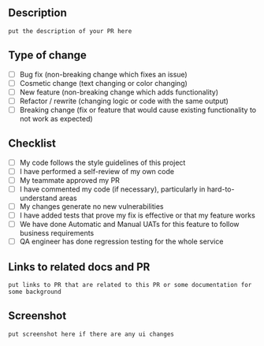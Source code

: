 <!-- Please include a summary/documentation/jira ticket of the change and which issue is fixed. Please also include relevant motivation and context. List any dependencies that are required for this change. -->

## Description

`put the description of your PR here`

## Type of change

- [ ] Bug fix (non-breaking change which fixes an issue)
- [ ] Cosmetic change (text changing or color changing)
- [ ] New feature (non-breaking change which adds functionality)
- [ ] Refactor / rewrite (changing logic or code with the same output)
- [ ] Breaking change (fix or feature that would cause existing functionality to not work as expected)

## Checklist

- [ ] My code follows the style guidelines of this project
- [ ] I have performed a self-review of my own code
- [ ] My teammate approved my PR
- [ ] I have commented my code (if necessary), particularly in hard-to-understand areas
- [ ] My changes generate no new vulnerabilities
- [ ] I have added tests that prove my fix is effective or that my feature works
- [ ] We have done Automatic and Manual UATs for this feature to follow business requirements
- [ ] QA engineer has done regression testing for the whole service

## Links to related docs and PR

`put links to PR that are related to this PR or some documentation for some background`

## Screenshot

`put screenshot here if there are any ui changes`